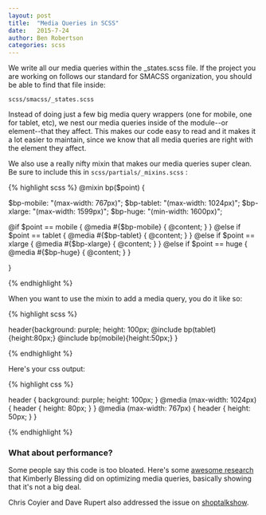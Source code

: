 ```yaml
---
layout: post
title:  "Media Queries in SCSS"
date:   2015-7-24
author: Ben Robertson
categories: scss
---
```


We write all our media queries within the _states.scss file. If the project you are working on follows our standard for SMACSS organization, you should be able to find that file inside:

<code>scss/smacss/_states.scss</code>

Instead of doing just a few big media query wrappers (one for mobile, one for tablet, etc), we nest our media queries inside of the module--or element--that they affect. This makes our code easy to read and it makes it a lot easier to maintain, since we know that all media queries are right with the element they affect.

We also use a really nifty mixin that makes our media queries super clean. Be sure to include this in <code>scss/partials/_mixins.scss</code> :

{% highlight scss %}
@mixin bp($point) {

  $bp-mobile: "(max-width: 767px)";
  $bp-tablet: "(max-width: 1024px)";
  $bp-xlarge: "(max-width: 1599px)";
  $bp-huge: "(min-width: 1600px)";

  @if $point == mobile {
    @media #{$bp-mobile}  { @content; }
  }
  @else if $point == tablet {
    @media #{$bp-tablet} { @content; }
  }
  @else if $point == xlarge {
    @media #{$bp-xlarge} { @content; }
  }
  @else if $point == huge {
    @media #{$bp-huge} { @content; }
  }

}

{% endhighlight %}

When you want to use the mixin to add a media query, you do it like so:

{% highlight scss %}

header{background: purple; height: 100px;
	@include bp(tablet){height:80px;}
	@include bp(mobile){height:50px;}
}

{% endhighlight %}

Here's your css output:

{% highlight css %}

header {
  background: purple;
  height: 100px; }
  @media (max-width: 1024px) {
    header {
      height: 80px; } }
  @media (max-width: 767px) {
    header {
      height: 50px; } }

{% endhighlight %}

<h3>What about performance?</h3>
Some people say this code is too bloated. Here's some <a href="http://presentations.kimberlyblessing.com/2013/rwdsummit/Optimizing%20Media%20Queries.pdf">awesome research</a> that Kimberly Blessing did on optimizing media queries, basically showing that it's not a big deal.

Chris Coyier and Dave Rupert also addressed the issue on <a href="http://shoptalkshow.com/episodes/175-rapidfire-48/#t=40:15">shoptalkshow</a>.
